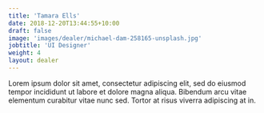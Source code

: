 ```yaml
---
title: 'Tamara Ells'
date: 2018-12-20T13:44:55+10:00
draft: false
image: 'images/dealer/michael-dam-258165-unsplash.jpg'
jobtitle: 'UI Designer'
weight: 4
layout: dealer
---
```


Lorem ipsum dolor sit amet, consectetur adipiscing elit, sed do eiusmod tempor incididunt ut labore et dolore magna aliqua. Bibendum arcu vitae elementum curabitur vitae nunc sed. Tortor at risus viverra adipiscing at in.
